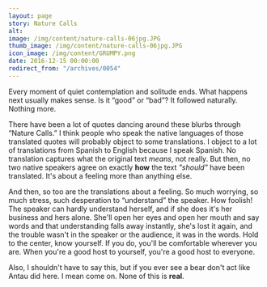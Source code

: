 ```yaml
---
layout: page
story: Nature Calls
alt:
image: /img/content/nature-calls-06jpg.JPG
thumb_image: /img/content/nature-calls-06jpg.JPG
icon_image: /img/content/GRUMPY.png
date: 2016-12-15 00:00:00
redirect_from: "/archives/0054"
---
```



Every moment of quiet contemplation and solitude ends. What happens next usually makes sense. Is it “good” or “bad”? It followed naturally. Nothing more.

There have been a lot of quotes dancing around these blurbs through “Nature Calls.” I think people who speak the native languages of those translated quotes will probably object to some translations. I object to a lot of translations from Spanish to English because I speak Spanish. No translation captures what the original text *means*, not really. But then, no two native speakers agree on exactly **how**&nbsp;the text *"should"*&nbsp;have been translated. It's about a feeling more than anything else.

And then, so too are the translations about a feeling. So much worrying, so much stress, such desperation to “understand” the speaker. How foolish! The speaker can hardly understand herself, and if she does it's her business and hers alone. She'll open her eyes and open her mouth and say words and that understanding falls away instantly, she's lost it again, and the trouble wasn't in the speaker or the audience, it was in the words. Hold to the center, know yourself. If you do, you'll be comfortable wherever you are. When you're a good host to yourself, you're a good host to everyone.

Also, I shouldn't have to say this, but if you ever see a bear don't act like Antau did here. I mean come on. None of this is **real**.
